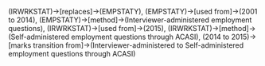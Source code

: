 (IRWRKSTAT)->[replaces]->(EMPSTATY), (EMPSTATY)->[used from]->(2001 to 2014), (EMPSTATY)->[method]->(Interviewer-administered employment questions), (IRWRKSTAT)->[used from]->(2015), (IRWRKSTAT)->[method]->(Self-administered employment questions through ACASI), (2014 to 2015)->[marks transition from]->(Interviewer-administered to Self-administered employment questions through ACASI)